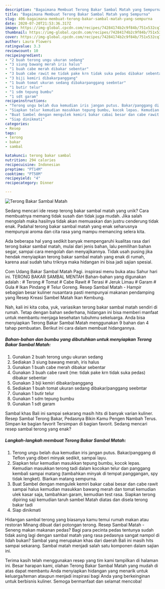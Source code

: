 ```yaml
---
description: "Bagaimana Membuat Terong Bakar Sambal Matah yang Sempurna"
title: "Bagaimana Membuat Terong Bakar Sambal Matah yang Sempurna"
slug: 406-bagaimana-membuat-terong-bakar-sambal-matah-yang-sempurna
date: 2020-07-20T21:53:36.317Z
image: https://img-global.cpcdn.com/recipes/74284174b2c9f84b/751x532cq70/terong-bakar-sambal-matah-foto-resep-utama.jpg
thumbnail: https://img-global.cpcdn.com/recipes/74284174b2c9f84b/751x532cq70/terong-bakar-sambal-matah-foto-resep-utama.jpg
cover: https://img-global.cpcdn.com/recipes/74284174b2c9f84b/751x532cq70/terong-bakar-sambal-matah-foto-resep-utama.jpg
author: Laura Flowers
ratingvalue: 3.3
reviewcount: 10
recipeingredient:
- "2 buah terong ungu ukuran sedang"
- "3 siung bawang merah iris halus"
- "1 buah cabe merah dibakar sebentar"
- "3 buah cabe rawit me tidak pake krn tidak suka pedas dibakar sebentar"
- "3 biji kemiri dibakarpanggang"
- "1 buah tomat ukuran sedang dibakarpanggang seebntar"
- "1 butir telur"
- "1 sdm tepung bumbu"
- "1 sdt garam"
recipeinstructions:
- "Terong ungu belah dua kemudian iris jangan putus. Bakar/panggang di Teflon yang diberi minyak sedikit, sampai layu."
- "Siapkan telur kemudian masukkan tepung bumbu, kocok lepas. Kemudian masukkan terong tadi dalam kocokan telur dan panggang kembali sampai matang (tambahkan minyak di tempat panggangan, spy tidak lengket). Biarkan matang sempurna."
- "Buat Sambel dengan mengulek kemiri bakar cabai besar dan cabe rawit sampai halus kemudian masukkan bawang merah dan tomat kemudian ulek kasar saja, tambahkan garam, kemudian test rasa. Siapkan terong dipiring saji kemudian taruh sambel Matah diatas dan disela terong bakar tadi"
- "Siap dinikmati"
categories:
- Resep
tags:
- terong
- bakar
- sambal

katakunci: terong bakar sambal 
nutrition: 294 calories
recipecuisine: Indonesian
preptime: "PT14M"
cooktime: "PT58M"
recipeyield: "4"
recipecategory: Dinner

---
```



![Terong Bakar Sambal Matah](https://img-global.cpcdn.com/recipes/74284174b2c9f84b/751x532cq70/terong-bakar-sambal-matah-foto-resep-utama.jpg)

Sedang mencari ide resep terong bakar sambal matah yang unik? Cara membuatnya memang tidak susah dan tidak juga mudah. Jika salah mengolah maka hasilnya tidak akan memuaskan dan justru cenderung tidak enak. Padahal terong bakar sambal matah yang enak seharusnya mempunyai aroma dan cita rasa yang mampu memancing selera kita.

Ada beberapa hal yang sedikit banyak mempengaruhi kualitas rasa dari terong bakar sambal matah, mulai dari jenis bahan, lalu pemilihan bahan segar, sampai cara mengolah dan menyajikannya. Tidak usah pusing jika hendak menyiapkan terong bakar sambal matah yang enak di rumah, karena asal sudah tahu triknya maka hidangan ini bisa jadi sajian spesial.

Com Udang Bakar Sambal Matah Pagi. inspirasi menu buka atau Sahur hari ini. TERONG BAKAR SAMBAL MENTAH Bahan-bahan yang digunakan adalah : # Terong # Tomat # Cabe Rawit # Terasi # Jeruk Limau # Garam # Gula # Ikan Pindang # Telur Goreng. Resep Sambal Matah - Hampir sebagian besar kuliner nusantara pasti mempunyai makanan pendamping yang Resep Kreasi Sambel Matah Ikan Kembung.


Nah, kali ini kita coba, yuk, variasikan terong bakar sambal matah sendiri di rumah. Tetap dengan bahan sederhana, hidangan ini bisa memberi manfaat untuk membantu menjaga kesehatan tubuhmu sekeluarga. Anda bisa menyiapkan Terong Bakar Sambal Matah menggunakan 9 bahan dan 4 tahap pembuatan. Berikut ini cara dalam membuat hidangannya.

<!--inarticleads1-->

##### Bahan-bahan dan bumbu yang dibutuhkan untuk menyiapkan Terong Bakar Sambal Matah:

1. Gunakan 2 buah terong ungu ukuran sedang
1. Sediakan 3 siung bawang merah, iris halus
1. Gunakan 1 buah cabe merah dibakar sebentar
1. Gunakan 3 buah cabe rawit (me: tidak pake krn tidak suka pedas) dibakar sebentar
1. Gunakan 3 biji kemiri dibakar/panggang
1. Sediakan 1 buah tomat ukuran sedang dibakar/panggang seebntar
1. Gunakan 1 butir telur
1. Gunakan 1 sdm tepung bumbu
1. Gunakan 1 sdt garam


Sambal khas Bali ini sampai sekarang masih hits di banyak varian kuliner. Resep Sambal Terong Bakar, Pedasnya Bikin Kamu Pengen Nambah Terus. Simpan ke bagian favorit Tersimpan di bagian favorit. Sedang mencari resep sambal terong yang enak? 

<!--inarticleads2-->

##### Langkah-langkah membuat Terong Bakar Sambal Matah:

1. Terong ungu belah dua kemudian iris jangan putus. Bakar/panggang di Teflon yang diberi minyak sedikit, sampai layu.
1. Siapkan telur kemudian masukkan tepung bumbu, kocok lepas. Kemudian masukkan terong tadi dalam kocokan telur dan panggang kembali sampai matang (tambahkan minyak di tempat panggangan, spy tidak lengket). Biarkan matang sempurna.
1. Buat Sambel dengan mengulek kemiri bakar cabai besar dan cabe rawit sampai halus kemudian masukkan bawang merah dan tomat kemudian ulek kasar saja, tambahkan garam, kemudian test rasa. Siapkan terong dipiring saji kemudian taruh sambel Matah diatas dan disela terong bakar tadi
1. Siap dinikmati


Hidangan sambal terong yang biasanya kamu temui rumah makan atau restoran Minang dibuat dari potongan terong. Resep Sambal Matah - Seneng makan makanan pedas? Bagi para pecinta pedas tentunya sudah tidak asing lagi dengan sambal matah yang rasa pedasnya sangat nampol di lidah bukan? Sambal yang merupakan khas dari daerah Bali ini masih hits sampai sekarang. Sambal matah menjadi salah satu komponen dalam sajian ini. 

Terima kasih telah menggunakan resep yang tim kami tampilkan di halaman ini. Besar harapan kami, olahan Terong Bakar Sambal Matah yang mudah di atas dapat membantu Anda menyiapkan hidangan yang menarik untuk keluarga/teman ataupun menjadi inspirasi bagi Anda yang berkeinginan untuk berbisnis kuliner. Semoga bermanfaat dan selamat mencoba!
